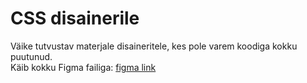 # CSS disainerile
Väike tutvustav materjale disaineritele, kes pole varem koodiga kokku puutunud.  
Käib kokku Figma failiga: [figma link](https://www.figma.com/file/IltiYr3zPqBUFrr22OplMJ/css-disainerile?type=design&node-id=0%3A1&mode=design&t=0oQbL4MpVOmKh9A4-1)